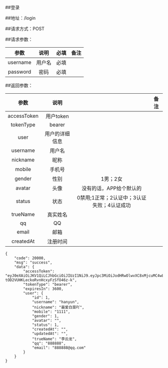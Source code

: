 ##登录

##地址：/login

##请求方式：POST

##请求参数：

|参数|说明|必填|备注|
|:---:|:---:|:---:|:---:|
|username|用户名|必填||
|password|密码|必填||

##返回参数：

|参数|说明||备注|
|:---:|:---:|:---:|:---:|
|accessToken|用户token||
|tokenType|bearer||
|user|用户的详细信息||
|username|用户名||
|nickname|昵称||
|mobile|手机号||
|gender|性别|1男；2女|
|avatar|头像|没有的话，APP给个默认的|
|status|状态|0禁用;1正常；2认证中；3认证失败；4认证成功|
|trueName|真实姓名||
|qq|QQ||
|email|邮箱||
|createdAt|注册时间||

```
{
    "code": 20000,
    "msg": "success",
    "data": {
        "accessToken": "eyJ0eXAiOiJKV1QiLCJhbGciOiJIUzI1NiJ9.eyJpc3MiOiJodHRwOlwvXC8xMjcuMC4wLjE6OTk5OVwvYXBpXC92MVwvbG9naW4iLCJpYXQiOjE1ODU0ODM0MjMsImV4cCI6MTU4NTQ4NzAyMywibmJmIjoxNTg1NDgzNDIzLCJqdGkiOiJ6VmVnZlFxV2x4SUpESkw3Iiwic3ViIjoxLCJwcnYiOiI4N2UwYWYxZWY5ZmQxNTgxMmZkZWM5NzE1M2ExNGUwYjA0NzU0NmFhIn0.EEkSyQ4AjhiA-tOD2VUHKLeckoRvnHcxyFzSfO46z-k",
        "tokenType": "bearer",
        "expiresIn": 3600,
        "user": {
            "id": 1,
            "username": "hanyun",
            "nickname": "最爱白菜吖",
            "mobile": "1111",
            "gender": 1,
            "avatar": "",
            "status": 1,
            "createdAt": "",
            "updatedAt": "",
            "trueName": "李云龙",
            "qq": "888888",
            "email": "888888@qq.com"
        }
    }
}
```
